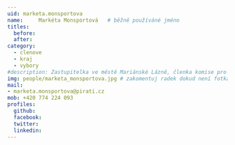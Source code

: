 ```yaml
---
uid: marketa.monsportova
name:     Markéta Monsportová  	# běžně používáné jméno
titles:
  before:
  after:
category:
  - clenove
  - kraj
  - vybory
#description: Zastupitelka ve městě Mariánské Lázně, členka komise pro kulturu a památkovou péči v Karlovarském kraji
img: people/marketa_monsportova.jpg # zakomentuj radek dokud není fotka
mail:
- marketa.monsportova@pirati.cz
mob: +420 774 224 093
profiles:
  github:
  facebook:
  twitter:
  linkedin:
---
```

